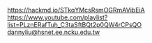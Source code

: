 https://hackmd.io/STkqYMcsRsmOGRmAVibEiA
https://www.youtube.com/playlist?list=PLznERafTuh_C3taSftBQt2p0QW4rCPsQO
dannyliu@hsnet.ee.ncku.edu.tw


